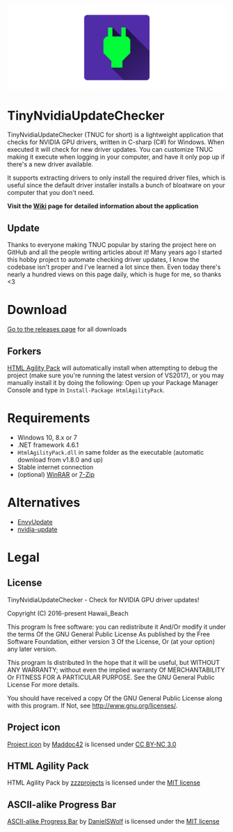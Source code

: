 ![Image preview](image.png)

# TinyNvidiaUpdateChecker

TinyNvidiaUpdateChecker (TNUC for short) is a lightweight application that checks for NVIDIA GPU drivers, written in C-sharp (C#) for Windows. When executed it will check for new driver updates. You can customize TNUC making it execute when logging in your computer, and have it only pop up if there's a new driver available.

It supports extracting drivers to only install the required driver files, which is useful since the default driver installer installs a bunch of bloatware on your computer that you don't need.

**Visit the [Wiki](https://github.com/ElPumpo/TinyNvidiaUpdateChecker/wiki) page for detailed information about the application**

## Update

Thanks to everyone making TNUC popular by staring the project here on GitHub and all the people writing articles about it! Many years ago I started this hobby project to automate checking driver updates, I know the codebase isn't proper and I've learned a lot since then. Even today there's nearly a hundred views on this page daily, which is huge for me, so thanks <3

# Download

[Go to the releases page](https://github.com/ElPumpo/TinyNvidiaUpdateChecker/releases) for all downloads

## Forkers

[HTML Agility Pack](https://www.nuget.org/packages/HtmlAgilityPack) will automatically install when attempting to debug the project (make sure you're running the latest version of VS2017), or you may manually install it by doing the following: Open up your Package Manager Console and type in `Install-Package HtmlAgilityPack`.

# Requirements

- Windows 10, 8.x or 7
- .NET framework 4.6.1
- `HtmlAgilityPack.dll` in same folder as the executable (automatic download from v1.8.0 and up)
- Stable internet connection
- (optional) [WinRAR](https://www.rarlab.com/) or [7-Zip](http://www.7-zip.org)

# Alternatives

- [EnvyUpdate](https://github.com/fyr77/EnvyUpdate)
- [nvidia-update](https://github.com/lord-carlos/nvidia-update)

# Legal

## License

TinyNvidiaUpdateChecker - Check for NVIDIA GPU driver updates!

Copyright (C) 2016-present Hawaii_Beach

This program Is free software: you can redistribute it And/Or modify it under the terms Of the GNU General Public License As published by the Free Software Foundation, either version 3 Of the License, Or (at your option) any later version.

This program Is distributed In the hope that it will be useful, but WITHOUT ANY WARRANTY; without even the implied warranty Of MERCHANTABILITY Or FITNESS FOR A PARTICULAR PURPOSE. See the GNU General Public License For more details.

You should have received a copy Of the GNU General Public License along with this program. If Not, see <http://www.gnu.org/licenses/>.

## Project icon

[Project icon](https://github.com/Maddoc42/Android-Material-Icon-Generator) by [Maddoc42](https://github.com/Maddoc42) is licensed under [CC BY-NC 3.0](https://creativecommons.org/licenses/by-nc/3.0/)

## HTML Agility Pack

HTML Agility Pack by [zzzprojects](https://github.com/zzzprojects/html-agility-pack) is licensed under the [MIT license](https://opensource.org/licenses/MIT)

## ASCII-alike Progress Bar

[ASCII-alike Progress Bar](https://gist.github.com/DanielSWolf/0ab6a96899cc5377bf54) by [DanielSWolf](https://github.com/DanielSWolf) is licensed under the [MIT license](https://opensource.org/licenses/MIT)
